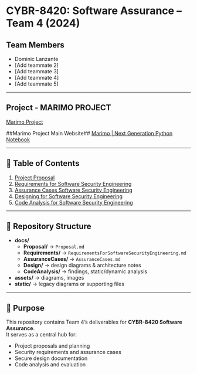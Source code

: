 # CYBR-8420: Software Assurance – Team 4 (2024)

## Team Members
- Dominic Lanzante
- [Add teammate 2]
- [Add teammate 3]
- [Add teammate 4]
- [Add teammate 5]

---

## Project - MARIMO PROJECT
[Marimo Project ](https://github.com/marimo-team/marimo) 

##Marimo Project Main Website##
[Marimo | Next Generation Python Notebook](https://marimo.io/)

---

## 📑 Table of Contents
1. [Project Proposal](./docs/Proposal/Proposal.md)
2. [Requirements for Software Security Engineering](./docs/Requirements/RequirementsForSoftwareSecurityEngineering.md)
3. [Assurance Cases Software Security Engineering](./docs/AssuranceCases/AssuranceCases.md)
4. [Designing for Software Security Engineering](./docs/Design/README.md)
5. [Code Analysis for Software Security Engineering](./docs/CodeAnalysis/README.md)

---

## 📌 Repository Structure
- **docs/**
  - **Proposal/** → `Proposal.md`
  - **Requirements/** → `RequirementsForSoftwareSecurityEngineering.md`
  - **AssuranceCases/** → `AssuranceCases.md`
  - **Design/** → design diagrams & architecture notes
  - **CodeAnalysis/** → findings, static/dynamic analysis
- **assets/** → diagrams, images
- **static/** → legacy diagrams or supporting files

---

## 🚀 Purpose
This repository contains Team 4’s deliverables for **CYBR-8420 Software Assurance**.  
It serves as a central hub for:
- Project proposals and planning  
- Security requirements and assurance cases  
- Secure design documentation  
- Code analysis and evaluation
